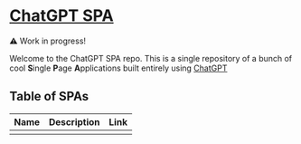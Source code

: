 # [ChatGPT SPA]

:warning: Work in progress!

Welcome to the ChatGPT SPA repo. This is a single repository of a bunch of cool **S**ingle **P**age **A**pplications built entirely using [ChatGPT]

## Table of SPAs

| Name | Description | Link |
| :--: | :---------- | :--: |
|      |             |

[chatgpt]: https://chat.openai.com "ChatGPT is an online artificial intelligence service"
[chatgpt spa]: https://hudsongraeme.github.io/ChatGPT-Spa/
